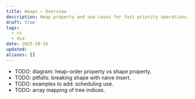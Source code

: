 ```yaml
---
title: Heaps — Overview
description: Heap property and use cases for fast priority operations.
draft: true
tags:
  - cs
  - dsa
date: 2025-10-16
updated:
aliases: []
---
```

- TODO: diagram: heap-order property vs shape property.
- TODO: pitfalls: breaking shape with naive insert.
- TODO: examples to add: scheduling use.
- TODO: array mapping of tree indices.
